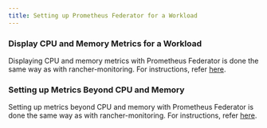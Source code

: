 ```yaml
---
title: Setting up Prometheus Federator for a Workload
---
```



### Display CPU and Memory Metrics for a Workload

Displaying CPU and memory metrics with Prometheus Federator is done the same way as with rancher-monitoring. For instructions, refer [here](../set-up-monitoring-for-workloads.md#display-cpu-and-memory-metrics-for-a-workload).

### Setting up Metrics Beyond CPU and Memory

Setting up metrics beyond CPU and memory with Prometheus Federator is done the same way as with rancher-monitoring. For instructions, refer [here](../set-up-monitoring-for-workloads.md#setting-up-metrics-beyond-cpu-and-memory).

<!-- ### Custom Metrics -->

